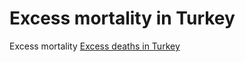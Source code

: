 # Excess mortality in Turkey
Excess mortality
[Excess deaths in Turkey](https://github.com/gucluyaman/Excess-mortality-in-Turkey/blob/master/images/Turkey-Excess-Deaths-2020.09.30.jpg?raw=true)
